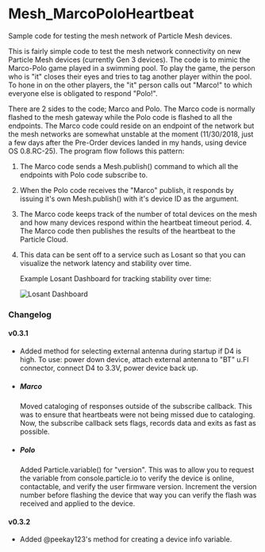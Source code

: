 # Mesh_MarcoPoloHeartbeat
Sample code for testing the mesh network of Particle Mesh devices.

This is fairly simple code to test the mesh network connectivity on new Particle Mesh devices (currently Gen 3 devices). The code is to mimic the Marco-Polo game played in a swimming pool. To play the game, the person who is "it" closes their eyes and tries to tag another player within the pool. To hone in on the other players, the "it" person calls out "Marco!" to which everyone else is obligated to respond "Polo!".

There are 2 sides to the code; Marco and Polo. The Marco code is normally flashed to the mesh gateway while the Polo code is flashed to all the endpoints. The Marco code could reside on an endpoint of the network but the mesh networks are somewhat unstable at the moment (11/30/2018, just a few days after the Pre-Order devices landed in my hands, using device OS 0.8.RC-25). The program flow follows this pattern:
1. The Marco code sends a Mesh.publish() command to which all the endpoints with Polo code subscribe to.
2. When the Polo code receives the "Marco" publish, it responds by issuing it's own Mesh.publish() with it's device ID as the argument. 
3. The Marco code keeps track of the number of total devices on the mesh and how many devices respond within the heartbeat timeout period. 4. The Marco code then publishes the results of the heartbeat to the Particle Cloud. 
5. This data can be sent off to a service such as Losant so that you can visualize the network latency and stability over time.

    Example Losant Dashboard for tracking stability over time:
    
    ![Losant Dashboard](/assets/LosantDashboard_StarshipTallahassee_20181214.jpg)

### Changelog
#### v0.3.1
+ Added method for selecting external antenna during startup if D4 is high. To use: power down device, attach external antenna to "BT" u.Fl connector, connect D4 to 3.3V, power device back up.
+ ##### Marco 
    Moved cataloging of responses outside of the subscribe callback. This was to ensure that heartbeats were not being missed due to cataloging. Now, the subscribe callback sets flags, records data and exits as fast as possible.
+ ##### Polo 
    Added Particle.variable() for "version". This was to allow you to request the variable from console.particle.io to verify the device is online, contactable, and verify the user firmware version. Increment the version number before flashing the device that way you can verify the flash was received and applied to the device.

#### v0.3.2
+ Added @peekay123's method for creating a device info variable.
